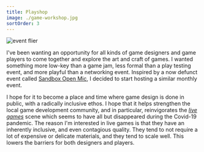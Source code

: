 ```yaml
---
title: Playshop
image: ./game-workshop.jpg
sortOrder: 3
---
```


![event flier](./game-workshop.jpg)

I've been wanting an opportunity for all kinds of game designers and game players to come together and explore the art and craft of games. I wanted something more low-key than a game jam, less formal than a play testing event, and more playful than a networking event. Inspired by a now defunct event called [Sandbox Open Mic](https://cargocollective.com/lethalbeef/Sandbox-Open-Mic), I decided to start hosting a similar monthly event.

I hope for it to become a place and time where game design is done in public, with a radically inclusive ethos. I hope that it helps strengthen the local game development community, and in particular, reinvigorates the [_live games_](https://www.deepfun.com) scene which seems to have all but disappeared during the Covid-19 pandemic. The reason I'm interested in live games is that they have an inherently inclusive, and even contagious quality. They tend to not require a lot of expensive or delicate materials, and they tend to scale well. This lowers the barriers for both designers and players.
